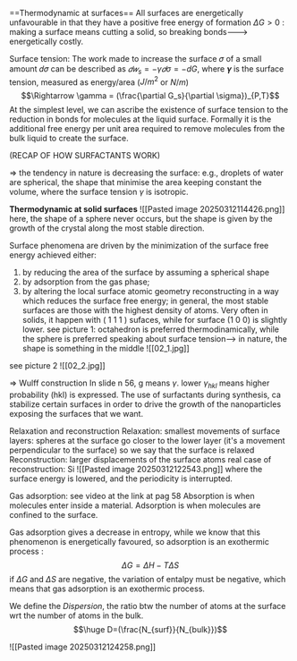 ==Thermodynamic at surfaces==
All surfaces are energetically unfavourable in that they have a positive
free energy of formation $\Delta G > 0$ : making a surface means cutting  a solid, so breaking bonds---> energetically costly.

Surface tension: 
The work made to increase the surface 𝜎 of a small amount 𝑑𝜎 can be
described as $𝑑𝑤_s = −\gamma 𝑑 \sigma = -dG$, where 𝜸 is the surface tension, measured as
energy/area ($J/m^2$ or $N/m$)
$$\Rightarrow \gamma = (\frac{\partial G_s}{\partial \sigma})_{P,T}$$
At the simplest level, we can ascribe the existence of surface tension to the
reduction in bonds for molecules at the liquid surface. Formally it is the
additional free energy per unit area required to remove molecules from the
bulk liquid to create the surface.

(RECAP OF HOW SURFACTANTS WORK)

$\Rightarrow$ the tendency in nature is decreasing the surface: e.g., droplets of water are spherical, the shape that minimise the area keeping constant the volume, where the surface tension $\gamma$ is isotropic.

**Thermodynamic at solid surfaces**
![[Pasted image 20250312114426.png]]
here, the shape of a sphere never occurs, but the shape is given by the growth of the crystal along the most stable direction.

Surface phenomena are driven by the minimization of the surface free energy achieved either:
1) by reducing the area of the surface by assuming a spherical shape
2) by adsorption from the gas phase;
3) by altering the local surface atomic geometry reconstructing in a way which reduces the surface free energy;
in general, the most stable surfaces are those with the highest density of atoms. Very often in  solids, it happen with ( 1 1 1 ) sufaces, while for surface (1 0 0) is slightly lower.
see picture 1: octahedron is preferred thermodinamically, while the sphere is preferred speaking about surface tension--> in nature, the shape is something in the middle
![[02_1.jpg]]

see picture 2
![[02_2.jpg]]

$\Rightarrow$ Wulff construction
In slide n 56, g means $\gamma$. lower $\gamma_{hkl}$ means higher probability (hkl) is expressed.
The use of surfactants during synthesis, ca stabilize certain surfaces in order to drive the growth of the nanoparticles exposing the surfaces that we want.

Relaxation and reconstruction
Relaxation: smallest movements of surface layers: spheres at the surface go closer to the lower layer (it's a movement perpendicular to the surface) so we say that the surface is relaxed
Reconstruction: larger displacements of the surface atoms
real case of reconstruction: Si
![[Pasted image 20250312122543.png]]
where the surface energy is lowered, and the periodicity is interrupted.

Gas adsorption:  see video at the link at pag 58
Absorption is when molecules enter inside a material.
Adsorption is when molecules are confined to the surface. 

Gas adsorption gives a decrease in entropy, while we know that this phenomenon is energetically favoured, so adsorption is an exothermic process :
$$\Delta G = \Delta H - T\Delta S$$
if $\Delta G$ and $\Delta S$ are negative, the variation of entalpy must be negative, which means that gas adsorption is an exothermic process. 

We define the *Dispersion*, the ratio btw the number of atoms at the surface wrt the number of atoms in the bulk.
$$\huge D=(\frac{N_{surf}}{N_{bulk}})$$

![[Pasted image 20250312124258.png]]

